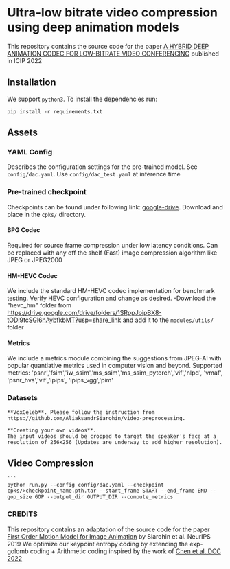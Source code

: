 # Ultra-low bitrate video compression using deep animation models

This repository contains the source code for the paper [A HYBRID DEEP ANIMATION CODEC FOR LOW-BITRATE VIDEO CONFERENCING](https://arxiv.org/abs/2207.13530) published in ICIP 2022


## Installation

We support ```python3```. To install the dependencies run:
```
pip install -r requirements.txt
```

## Assets
### YAML Config
Describes the configuration settings for the pre-trained model. See ```config/dac.yaml```.
Use ```config/dac_test.yaml``` at inference time

### Pre-trained checkpoint
Checkpoints can be found under following link: [google-drive](https://drive.google.com/drive/folders/1_jIt9Bg-o_1-8_11DkVuHBvqHQH5e4tS?usp=sharing). Download and place in the ```cpks/``` directory.

#### BPG Codec
Required for source frame compression under low latency conditions. Can be replaced with any off the shelf (Fast) image compression algorithm like JPEG or JPEG2000

#### HM-HEVC Codec
We include the standard HM-HEVC codec implementation for benchmark testing. Verify HEVC configuration and change as desired.
-Download the "hevc_hm" folder from <https://drive.google.com/drive/folders/1SRppJoipBX8-tODl9tcSGl6nAybfkbMT?usp=share_link> and add it to the ``modules/utils/`` folder

#### Metrics
We include a metrics module combining the suggestions from JPEG-AI with popular quantiative metrics used in computer vision and beyond.
Supported metrics: 'psnr','fsim','iw_ssim','ms_ssim','ms_ssim_pytorch','vif','nlpd', 'vmaf', 'psnr_hvs','vif','lpips', 'lpips_vgg','pim'

### Datasets
 	**VoxCeleb**. Please follow the instruction from https://github.com/AliaksandrSiarohin/video-preprocessing.

 	**Creating your own videos**. 
 	The input videos should be cropped to target the speaker's face at a resolution of 256x256 (Updates are underway to add higher resolution). 

 ## Video Compression
 	```
 	python run.py --config config/dac.yaml --checkpoint cpks/>checkpoint_name.pth.tar --start_frame START --end_frame END --gop_size GOP --output_dir OUTPUT_DIR --compute_metrics 

### CREDITS
This repository contains an adaptation of the source code for the paper [First Order Motion Model for Image Animation](https://papers.nips.cc/paper/8935-first-order-motion-model-for-image-animation) by Siarohin et al. NeurIPS 2019
We optimize our keypoint entropy coding by extending the exp-golomb coding + Arithmetic coding inspired by the work of [Chen et al. DCC 2022](https://github.com/alibaba-edu/temporal-evolution-inference-with-compact-feature-representation-for-talking-face-video-compression)